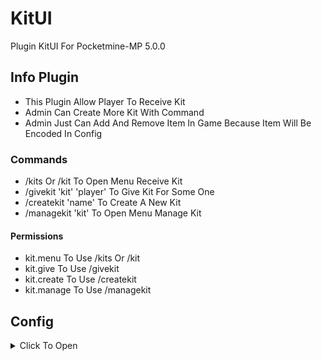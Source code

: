 <h1>KitUI</h1>
<p>Plugin KitUI For Pocketmine-MP 5.0.0</p>

<h2>Info Plugin</h2>
<ul>
  <li>This Plugin Allow Player To Receive Kit</li>
  <li>Admin Can Create More Kit With Command</li>
  <li>Admin Just Can Add And Remove Item In Game Because Item Will Be Encoded In Config</li>
</ul>

<h3>Commands</h3>
<ul>
  <li>/kits Or /kit To Open Menu Receive Kit</li>
  <li>/givekit 'kit' 'player' To Give Kit For Some One</li>
  <li>/createkit 'name' To Create A New Kit</li>
  <li>/managekit 'kit' To Open Menu Manage Kit</li>
</ul>

<h4>Permissions</h4>
<ul>
  <li>kit.menu To Use /kits Or /kit</li>
  <li>kit.give To Use /givekit</li>
  <li>kit.create To Use /createkit</li>
  <li>kit.manage To Use /managekit</li>
</ul>

## Config
<details>
  <summary> Click To Open </summary>
```yaml
---
economy:
  provider: economyapi
#Get Type Of The Economy

kits:
  - name: "Kit Member"
    info: "Kit For New Member"
    permission: "memberkit.perm"
    money: 1000
    coin: 10
    items: []
    used-by: ""
...
```

</details>
